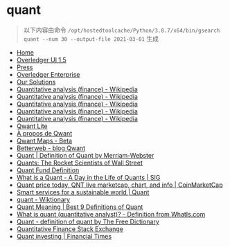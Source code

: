 
quant
=====


> 以下内容由命令 `/opt/hostedtoolcache/Python/3.8.7/x64/bin/gsearch quant --num 30 --output-file 2021-03-01` 生成

- [Home](https://www.quant.network/)
- [Overledger UI 1.5](https://developer.quant.network/)
- [Press](https://www.quant.network/press)
- [Overledger Enterprise](https://www.quant.network/overledger-enterprise)
- [Our Solutions](https://www.quant.network/our-solutions)
- [Quantitative analysis (finance) - Wikipedia](https://en.wikipedia.org/wiki/Quantitative_analysis_(finance))
- [Quantitative analysis (finance) - Wikipedia](https://en.wikipedia.org/wiki/Quantitative_analysis_(finance)#History)
- [Quantitative analysis (finance) - Wikipedia](https://en.wikipedia.org/wiki/Quantitative_analysis_(finance)#Education)
- [Quantitative analysis (finance) - Wikipedia](https://en.wikipedia.org/wiki/Quantitative_analysis_(finance)#Types)
- [Quantitative analysis (finance) - Wikipedia](https://en.wikipedia.org/wiki/Quantitative_analysis_(finance)#Mathematical_and_statistical_approaches)
- [Qwant Lite](https://www.qwant.com/?l=en)
- [À propos de Qwant](https://about.qwant.com/fr/)
- [Qwant Maps - Beta](https://www.qwant.com/maps)
- [Betterweb - blog Qwant](https://betterweb.qwant.com/)
- [Quant | Definition of Quant by Merriam-Webster](https://www.merriam-webster.com/dictionary/quant)
- [Quants: The Rocket Scientists of Wall Street](https://www.investopedia.com/articles/financialcareers/08/quants-quantitative-analyst.asp)
- [Quant Fund Definition](https://www.investopedia.com/terms/q/quantfund.asp)
- [What is a Quant - A Day in the Life of Quants | SIG](https://sig.com/team/meet-quant/)
- [Quant price today, QNT live marketcap, chart, and info | CoinMarketCap](https://coinmarketcap.com/currencies/quant/)
- [Smart services for a sustainable world | Quant](https://www.quantservice.com/)
- [quant - Wiktionary](https://en.wiktionary.org/wiki/quant)
- [Quant Meaning | Best 9 Definitions of Quant](https://www.yourdictionary.com/quant)
- [What is quant (quantitative analyst)? - Definition from WhatIs.com](https://whatis.techtarget.com/definition/quant-quantitative-analyst)
- [Quant - definition of quant by The Free Dictionary](https://www.thefreedictionary.com/quant)
- [Quantitative Finance Stack Exchange](https://quant.stackexchange.com/)
- [Quant investing | Financial Times](https://www.ft.com/stream/f2693ebe-70d7-4a30-83ac-c8ae8fcca71b)
